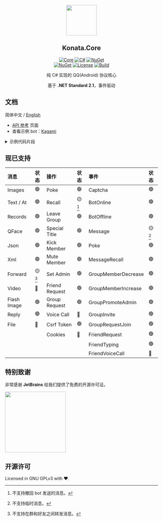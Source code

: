 <div align="center">

<img width="100" src="Resources/konata_icon_512_round64.png">

## Konata.Core

[![Core](https://img.shields.io/badge/Konata-Core-blue)](#)
[![C#](https://img.shields.io/badge/.NET-Standard%202.1-blue)](#)
[![NuGet](https://img.shields.io/nuget/v/Konata.Core)](https://www.nuget.org/packages/Konata.Core)  
[![NuGet](https://img.shields.io/nuget/dt/Konata.Core)](https://www.nuget.org/packages/Konata.Core)
[![License](https://img.shields.io/static/v1?label=LICENSE&message=GNU%20GPLv3&color=lightrey)](./blob/main/LICENSE)
[![Build](https://github.com/KonataDev/Konata.Core/actions/workflows/build.yml/badge.svg?branch=master)](./actions/workflows/build.yml)

纯 C# 实现的 QQ(Android) 协议核心

基于 **.NET Standard 2.1**，事件驱动

</div>

## 文档

简体中文 / [English](/README.md)

- [API 参考](https://github.com/KonataDev/Konata.Core/wiki) 页面
- 查看示例 bot：[Kagami](https://github.com/KonataDev/Kagami)

<details>
<summary>示例代码片段</summary>

```C#
// 创建一个 bot 实例
var bot = BotFather.Create(config, device, keystore);
{
    // 处理验证码
    bot.OnCaptcha += (bot, e) =>
    {
        if(e.Type == CaptchaType.Slider)
        {
            Console.WriteLine(e.SliderUrl); 
            bot.SubmitSliderTicket(Console.ReadLine());
        }
        else if(e.Type == CaptchaType.Sms)
        {
            Console.WriteLine(e.Phone); 
            bot.SubmitSmsCode(Console.ReadLine());
        }
    };

    // 输入日志
    bot.OnLog += (_, e) 
        => Console.WriteLine(e.EventMessage);

    // 处理群消息
    bot.OnGroupMessage += (_, e) 
        => Console.WriteLine(e.Message); 
    
    // Handle friend messages
    bot.OnFriendMessage += (_, e) 
        => Console.WriteLine(e.Message);
    
    // ... 其他处理器
}

// 登录 bot
if(!await bot.Login())
{
    Console.WriteLine("Login failed");
    return;
}

Console.WriteLine("We got online!");
```

</details>

## 现已支持
| 消息    | 状态           | 操作     | 状态          | 事件              | 状态          |
|:------------|:------------------|:---------------|:-----------------|:--------------------|:-----------------|
| Images      | 🟢                | Poke           | 🟢               | Captcha             | 🟢               |
| Text / At   | 🟢                | Recall         | 🟡[^1]           | BotOnline           | 🟢               |
| Records     | 🟢                | Leave Group    | 🟢               | BotOffline          | 🟢               |
| QFace       | 🟢                | Special Title  | 🟢               | Message             | 🟡[^2]           |
| Json        | 🟢                | Kick Member    | 🟢               | Poke                | 🟢               |
| Xml         | 🟢                | Mute Member    | 🟢               | MessageRecall       | 🟢               |
| Forward     | 🟡[^3]            | Set Admin      | 🟢               | GroupMemberDecrease | 🟢               |
| Video       | 🔴                | Friend Request | 🟢               | GroupMemberIncrease | 🟢               |
| Flash Image | 🟢                | Group Request  | 🟢               | GroupPromoteAdmin   | 🟢               |
| Reply       | 🟢                | Voice Call     | 🔴               | GroupInvite         | 🟢               |
| File        | 🔴                | Csrf Token     | 🟢               | GroupRequestJoin    | 🟢               |
|             |                   | Cookies        | 🔴               | FriendRequest       | 🟢               |
|             |                   |                |                  | FriendTyping        | 🟢               |
|             |                   |                |                  | FriendVoiceCall     | 🔴               |


[^1]: 不支持撤回 bot 发送的消息。

[^2]: 不支持临时消息。

[^3]: 不支持在群和好友之间转发消息。 

## 特别致谢

非常感谢 **JetBrains** 给我们提供了免费的开源许可证。
  
[<img src="https://resources.jetbrains.com/storage/products/company/brand/logos/jb_beam.svg" width="200"/>](https://www.jetbrains.com/?from=konata)

## 开源许可

Licensed in GNU GPLv3 with ❤.
